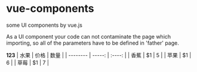 # vue-components
some UI components by vue.js 

As a UI component your code can not contaminate the page which importing, so all of the parameters have to be defined in 'father' page.

<b>123</b>
| 水果        | 价格    |  数量  |
| --------   | -----:   | :----: |
| 香蕉        | $1      |   5    |
| 苹果        | $1      |   6    |
| 草莓        | $1      |   7    |
